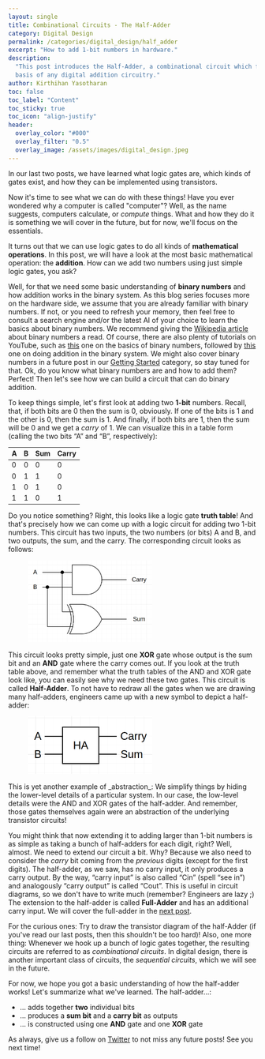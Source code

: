 ```yaml
---
layout: single
title: Combinational Circuits - The Half-Adder
category: Digital Design
permalink: /categories/digital_design/half_adder
excerpt: "How to add 1-bit numbers in hardware."
description:
  "This post introduces the Half-Adder, a combinational circuit which forms the
  basis of any digital addition circuitry."
author: Kirthihan Yasotharan
toc: false
toc_label: "Content"
toc_sticky: true
toc_icon: "align-justify"
header:
  overlay_color: "#000"
  overlay_filter: "0.5"
  overlay_image: /assets/images/digital_design.jpeg
---
```


In our last two posts, we have learned what logic gates are, which kinds of
gates exist, and how they can be implemented using transistors.

Now it's time to see what we can do with these things! Have you ever wondered
why a computer is called "computer"? Well, as the name suggests, computers
calculate, or _compute_ things. What and how they do it is something we will
cover in the future, but for now, we'll focus on the essentials.

It turns out that we can use logic gates to do all kinds of **mathematical
operations**. In this post, we will have a look at the most basic mathematical
operation: the **addition**. How can we add two numbers using just simple logic
gates, you ask?

Well, for that we need some basic understanding of **binary numbers** and how
addition works in the binary system. As this blog series focuses more on the
hardware side, we assume that you are already familiar with binary numbers. If
not, or you need to refresh your memory, then feel free to consult a search
engine and/or the latest AI of your choice to learn the basics about binary
numbers. We recommend giving the
[Wikipedia article](https://en.wikipedia.org/wiki/Binary_number) about binary
numbers a read. Of course, there are also plenty of tutorials on YouTube, such
as [this](https://www.youtube.com/watch?v=LpuPe81bc2w) one on the basics of
binary numbers, followed by [this](https://www.youtube.com/watch?v=C5EkxfNEMjE)
one on doing addition in the binary system. We might also cover binary numbers
in a future post in our [Getting Started](/categories/getting_started) category,
so stay tuned for that. Ok, do you know what binary numbers are and how to add
them? Perfect! Then let's see how we can build a circuit that can do binary
addition.

To keep things simple, let's first look at adding two **1-bit** numbers. Recall,
that, if both bits are 0 then the sum is 0, obviously. If one of the bits is 1
and the other is 0, then the sum is 1. And finally, if both bits are 1, then the
sum will be 0 and we get a _carry_ of 1. We can visualize this in a table form
(calling the two bits “A” and “B”, respectively):

| A   | B   | Sum | Carry |
| --- | --- | --- | ----- |
| 0   | 0   | 0   | 0     |
| 0   | 1   | 1   | 0     |
| 1   | 0   | 1   | 0     |
| 1   | 1   | 0   | 1     |

Do you notice something? Right, this looks like a logic gate **truth table**!
And that's precisely how we can come up with a logic circuit for adding two
1-bit numbers. This circuit has two inputs, the two numbers (or bits) A and B,
and two outputs, the sum, and the carry. The corresponding circuit looks as
follows:

<figure class="img-center" style="width:50%">
  <img src="/assets/images/dd-00005-half_adder_circuit.png" alt="Half Adder" title="Half Adder">
  <!-- <figcaption class="figure-caption text-center">Microchips</figcaption> -->
</figure>

This circuit looks pretty simple, just one **XOR** gate whose output is the sum
bit and an **AND** gate where the carry comes out. If you look at the truth
table above, and remember what the truth tables of the AND and XOR gate look
like, you can easily see why we need these two gates. This circuit is called
**Half-Adder**. To not have to redraw all the gates when we are drawing many
half-adders, engineers came up with a new symbol to depict a half-adder:

<figure class="img-center" style="width:50%">
  <img src="/assets/images/dd-00005-half_adder_symbol.png" alt="Half Adder Symbol" title="Half Adder Symbol">
  <!-- <figcaption class="figure-caption text-center">Microchips</figcaption> -->
</figure>

<div class='note-normal' markdown='1'>
This is yet another example of _abstraction_: We simplify things by hiding the
lower-level details of a particular system. In our case, the low-level details
were the AND and XOR gates of the half-adder. And remember, those gates
themselves again were an abstraction of the underlying transistor circuits!
</div>

You might think that now extending it to adding larger than 1-bit numbers is as
simple as taking a bunch of half-adders for each digit, right? Well, almost. We
need to extend our circuit a bit. Why? Because we also need to consider the
_carry_ bit coming from the _previous_ digits (except for the first digits). The
half-adder, as we saw, has no carry input, it only produces a carry output. By
the way, “carry input” is also called “Cin” (spell “see in”) and analogously
“carry output” is called “Cout”. This is useful in circuit diagrams, so we don't
have to write much (remember? Engineers are lazy ;) The extension to the
half-adder is called **Full-Adder** and has an additional carry input. We will
cover the full-adder in the [next post](/categories/digital_design/full_adder).

For the curious ones: Try to draw the transistor diagram of the half-Adder (if
you've read our last posts, then this shouldn't be too hard)! Also, one more
thing: Whenever we hook up a bunch of logic gates together, the resulting
circuits are referred to as _combinational circuits_. In digital design, there
is another important class of circuits, the _sequential circuits_, which we will
see in the future.

For now, we hope you got a basic understanding of how the half-adder works!
Let's summarize what we've learned. The half-adder...:

- ... adds together **two** individual bits
- ... produces a **sum bit** and a **carry bit** as outputs
- ... is constructed using one **AND** gate and one **XOR** gate

As always, give us a follow on [Twitter](https://twitter.com/bitsandvolts) to
not miss any future posts! See you next time!
